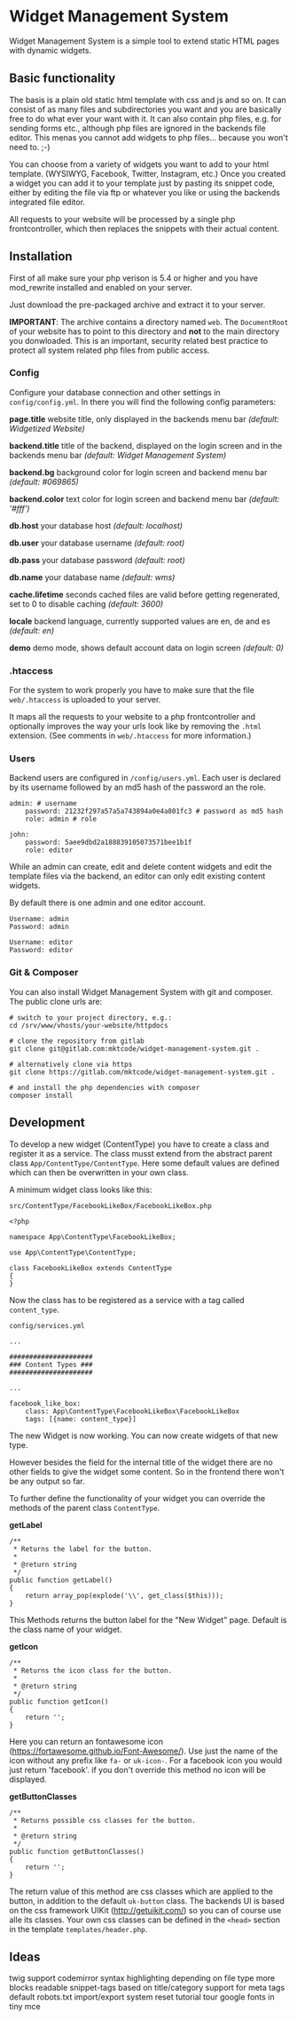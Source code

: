 # Widget Management System

Widget Management System is a simple tool to extend static HTML pages with dynamic widgets.

## Basic functionality

The basis is a plain old static html template with css and js and so on. It can consist of as many files and subdirectories you want and you are basically free to do what ever your want with it.
It can also contain php files, e.g. for sending forms etc., although php files are ignored in the backends file editor. This menas you cannot add widgets to php files... because you won't need to. ;-) 

You can choose from a variety of widgets you want to add to your html template. (WYSIWYG, Facebook, Twitter, Instagram, etc.)
Once you created a widget you can add it to your template just by pasting its snippet code, either by editing the file via ftp or whatever you like or using the backends integrated file editor.

All requests to your website will be processed by a single php frontcontroller, which then replaces the snippets with their actual content.

## Installation

First of all make sure your php verison is 5.4 or higher and you have mod_rewrite installed and enabled on your server.

Just download the pre-packaged archive and extract it to your server.

**IMPORTANT**: The archive contains a directory named `web`. The `DocumentRoot` of your website has to point to this directory and **not** to the main directory you donwloaded.
This is an important, security related best practice to protect all system related php files from public access.

### Config

Configure your database connection and other settings in `config/config.yml`. In there you will find the following config parameters:

**page.title** website title, only displayed in the backends menu bar *(default: Widgetized Website)*

**backend.title** title of the backend, displayed on the login screen and in the backends menu bar *(default: Widget Management System)*

**backend.bg** background color for login screen and backend menu bar *(default: #069865)*
        
**backend.color** text color for login screen and backend menu bar *(default: '#fff')*

**db.host** your database host *(default: localhost)*
        
**db.user** your database username *(default: root)*
        
**db.pass** your database password *(default: root)*

**db.name** your database name *(default: wms)*
        
**cache.lifetime** seconds cached files are valid before getting regenerated, set to 0 to disable caching *(default: 3600)*

**locale** backend language, currently supported values are en, de and es *(default: en)*

**demo** demo mode, shows default account data on login screen *(default: 0)*

### .htaccess

For the system to work properly you have to make sure that the file `web/.htaccess` is uploaded to your server.

It maps all the requests to your website to a php frontcontroller and optionally improves the way your urls look like by removing the `.html` extension. (See comments in `web/.htaccess` for more information.)

### Users

Backend users are configured in `/config/users.yml`. Each user is declared by its username followed by an md5 hash of the password an the role.

    admin: # username
        password: 21232f297a57a5a743894a0e4a801fc3 # password as md5 hash
        role: admin # role
    
    john:
        password: 5aee9dbd2a188839105073571bee1b1f
        role: editor

While an admin can create, edit and delete content widgets and edit the template files via the backend, an editor can only edit existing content widgets.

By default there is one admin and one editor account.

    Username: admin
    Password: admin
    
    Username: editor
    Password: editor

### Git & Composer

You can also install Widget Management System with git and composer. The public clone urls are:
    
    # switch to your project directory, e.g.:
    cd /srv/www/vhosts/your-website/httpdocs
    
    # clone the repository from gitlab
    git clone git@gitlab.com:mktcode/widget-management-system.git .
    
    # alternatively clone via https
    git clone https://gitlab.com/mktcode/widget-management-system.git .
    
    # and install the php dependencies with composer
    composer install

## Development

To develop a new widget (ContentType) you have to create a class and register it as a service.
The class musst extend from the abstract parent class `App/ContentType/ContentType`. Here some default values are defined which can then be overwritten in your own class. 

A minimum widget class looks like this:

`src/ContentType/FacebookLikeBox/FacebookLikeBox.php`
    
    <?php
    
    namespace App\ContentType\FacebookLikeBox;
    
    use App\ContentType\ContentType;
    
    class FacebookLikeBox extends ContentType
    {
    }

Now the class has to be registered as a service with a tag called `content_type`.

`config/services.yml`

    ...
    
    #####################
    ### Content Types ###
    #####################
    
    ...
    
    facebook_like_box:
        class: App\ContentType\FacebookLikeBox\FacebookLikeBox
        tags: [{name: content_type}]

The new Widget is now working. You can now create widgets of that new type.

However besides the field for the internal title of the widget there are no other fields to give the widget some content. So in the frontend there won't be any output so far.

To further define the functionality of your widget you can override the methods of the parent class `ContentType`.

**getLabel**
    
    /**
     * Returns the label for the button.
     *
     * @return string
     */
    public function getLabel()
    {
        return array_pop(explode('\\', get_class($this)));
    }

This Methods returns the button label for the "New Widget" page. Default is the class name of your widget.

**getIcon**

    /**
     * Returns the icon class for the button.
     *
     * @return string
     */
    public function getIcon()
    {
        return '';
    }

Here you can return an fontawesome icon (https://fortawesome.github.io/Font-Awesome/). Use just the name of the icon without any prefix like `fa-` or `uk-icon-`.
For a facebook icon you would just return 'facebook'. if you don't override this method no icon will be displayed.

**getButtonClasses**

    /**
     * Returns possible css classes for the button.
     *
     * @return string
     */
    public function getButtonClasses()
    {
        return '';
    }
    
The return value of this method are css classes which are applied to the button, in addition to the default `uk-button` class.
The backends UI is based on the css framework UIKit (http://getuikit.com/) so you can of course use alle its classes.
Your own css classes can be defined in the `<head>` section in the template `templates/header.php`.

## Ideas

twig support
codemirror syntax highlighting depending on file type
more blocks
readable snippet-tags based on title/category
support for meta tags
default robots.txt
import/export
system reset
tutorial tour
google fonts in tiny mce